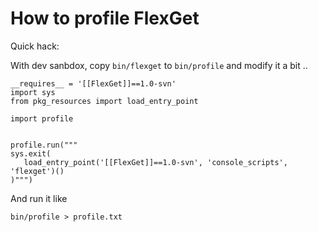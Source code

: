# How to profile FlexGet

Quick hack:

With dev sanbdox, copy `bin/flexget` to `bin/profile` and modify it a bit ..


    __requires__ = '[[FlexGet]]==1.0-svn'
    import sys
    from pkg_resources import load_entry_point
    
    import profile
    
    
    profile.run("""
    sys.exit(
       load_entry_point('[[FlexGet]]==1.0-svn', 'console_scripts', 'flexget')()
    )""")


And run it like


    bin/profile > profile.txt

